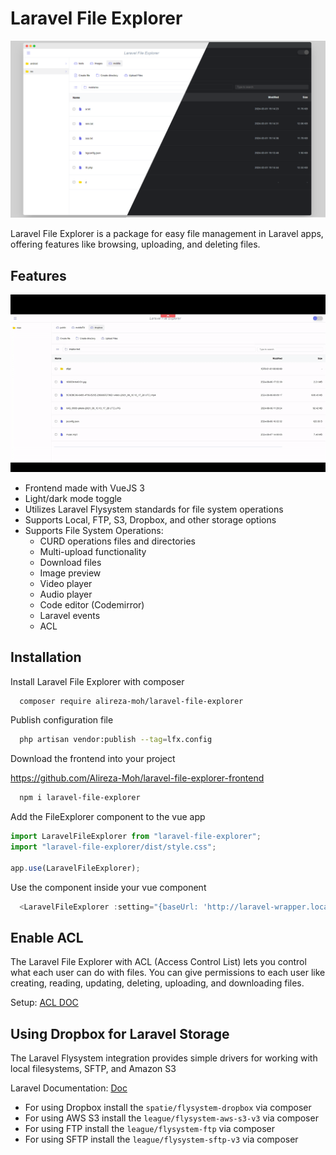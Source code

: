
# Laravel File Explorer

![Laravel File Explorer image](docs/laravel-file-explorer-merged-demo.png)



Laravel File Explorer is a package for easy file management in Laravel apps, offering features like browsing, uploading, and deleting files.

## Features

![](docs/video.gif)

- Frontend made with VueJS 3
- Light/dark mode toggle
- Utilizes Laravel Flysystem standards for file system operations
- Supports Local, FTP, S3, Dropbox, and other storage options
- Supports File System Operations:
    - CURD operations files and directories
    - Multi-upload functionality
    - Download files
    - Image preview
    - Video player
    - Audio player
    - Code editor (Codemirror)
    - Laravel events
    - ACL

## Installation

Install Laravel File Explorer with composer

```bash
  composer require alireza-moh/laravel-file-explorer
```
Publish configuration file<br>
```bash
  php artisan vendor:publish --tag=lfx.config
```
Download the frontend into your project

https://github.com/Alireza-Moh/laravel-file-explorer-frontend

```bash
  npm i laravel-file-explorer
```
Add the FileExplorer component to the vue app
```js
import LaravelFileExplorer from "laravel-file-explorer";
import "laravel-file-explorer/dist/style.css";

app.use(LaravelFileExplorer);
```
Use the component inside your vue component
```javascript
  <LaravelFileExplorer :setting="{baseUrl: 'http://laravel-wrapper.localhost:8084/api/laravel-file-explorer/'}"/>
```

## Enable ACL
The Laravel File Explorer with ACL (Access Control List) lets you control what each user can do with files.
You can give permissions to each user like creating, reading, updating, deleting, uploading, and downloading files.

Setup: [ACL DOC](docs/CONFIGURATION.md)


## Using Dropbox for Laravel Storage

The Laravel Flysystem integration provides simple drivers for working with local filesystems, SFTP, and Amazon S3

Laravel Documentation: [Doc](https://laravel.com/docs/11.x/filesystem#configuration)


- For using Dropbox install the `spatie/flysystem-dropbox` via composer
- For using AWS S3 install the `league/flysystem-aws-s3-v3` via composer
- For using FTP install the `league/flysystem-ftp` via composer
- For using SFTP install the `league/flysystem-sftp-v3` via composer
